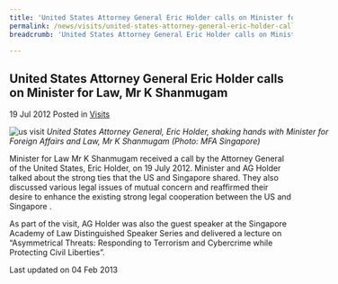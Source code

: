 ```yaml
---
title: 'United States Attorney General Eric Holder calls on Minister for Law, Mr K Shanmugam'
permalink: /news/visits/united-states-attorney-general-eric-holder-calls-on-minister-for-law-mr-k-shanmugam/
breadcrumb: 'United States Attorney General Eric Holder calls on Minister for Law, Mr K Shanmugam'

---
```



<style>
.image {width: 600px;}
.image img {max-width: 100%;}
</style>

United States Attorney General Eric Holder calls on Minister for Law, Mr K Shanmugam
---

19 Jul 2012 Posted in [Visits](/news/visits/)

<div class="image">
  <img src="/images/190712-us-ag-eric-holder-and-min.jpg" alt="us visit" title="us visit">
  <i>United States Attorney General, Eric Holder, shaking hands with Minister for Foreign Affairs and Law, Mr K Shanmugam (Photo: MFA Singapore)</i>
</div>

Minister for Law Mr K Shanmugam received a call by the Attorney General of the United States, Eric Holder, on 19 July 2012.  Minister and AG Holder talked about the strong ties that the US and Singapore shared. They also discussed various legal issues of mutual concern and reaffirmed their desire to enhance the existing strong legal cooperation between the US and Singapore .

As part of the visit, AG Holder was also the guest speaker at the Singapore Academy of Law Distinguished Speaker Series and delivered a lecture on “Asymmetrical Threats: Responding to Terrorism and Cybercrime while Protecting Civil Liberties”.

<p class="right-side-updated">Last updated on 04 Feb 2013</p>
